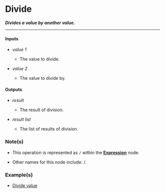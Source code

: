 # Divide

**_Divides a value by another value._**

---


#### Inputs

* _value 1_

  * The value to divide.

* _value 2_

  * The value to divide by.


#### Outputs

* _result_

  * The result of division.

* _result list_

  * The list of results of division.


### Note(s)

* This operation is represented as `/` within the [**Expression**](/nodes/ExpressionParser/documentation.md) node.

* Other names for this node include: /.


### Example(s)

* <a href="https://creator.trimble.com/graph?assetURI=whp:deaa9069-0e37-45fe-b7d7-313cc73748d3&version=latest" target="_blank">Divide value</a>
